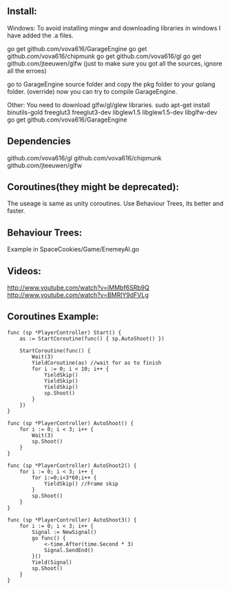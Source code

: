 ## Install:
Windows:
To avoid installing mingw and downloading libraries in windows I have added the .a files.

go get github.com/vova616/GarageEngine
go get github.com/vova616/chipmunk
go get github.com/vova616/gl 
go get github.com/jteeuwen/glfw
(just to make sure you got all the sources, ignore all the erroes)

go to GarageEngine source folder and copy the pkg folder to your golang folder. (override)
now you can try to compile GarageEngine.

Other:
You need to download glfw/gl/glew libraries.
sudo apt-get install binutils-gold freeglut3 freeglut3-dev libglew1.5 libglew1.5-dev libglfw-dev
go get github.com/vova616/GarageEngine

## Dependencies
github.com/vova616/gl 
github.com/vova616/chipmunk
github.com/jteeuwen/glfw

## Coroutines(they might be deprecated):
The useage is same as unity coroutines.
Use Behaviour Trees, its better and faster.

## Behaviour Trees:
Example in SpaceCookies/Game/EnemeyAI.go


## Videos:
http://www.youtube.com/watch?v=iMMbf6SRb9Q
http://www.youtube.com/watch?v=BMRlY9dFVLg

## Coroutines Example:
	func (sp *PlayerController) Start() {
		as := StartCoroutine(func() { sp.AutoShoot() })
		
		StartCoroutine(func() {
			Wait(3)
			YieldCoroutine(as) //wait for as to finish
			for i := 0; i < 10; i++ {
				YieldSkip()
				YieldSkip()
				YieldSkip()
				sp.Shoot()
			}
		})
	}

	func (sp *PlayerController) AutoShoot() {
		for i := 0; i < 3; i++ {
			Wait(3)
			sp.Shoot()
		}
	}

	func (sp *PlayerController) AutoShoot2() {
		for i := 0; i < 3; i++ {
			for i:=0;i<3*60;i++ {
				YieldSkip() //Frame skip
			}
			sp.Shoot()
		}
	}

	func (sp *PlayerController) AutoShoot3() {
		for i := 0; i < 3; i++ {
			Signal := NewSignal()
			go func() {
				<-time.After(time.Second * 3)
				Signal.SendEnd()
			}() 
			Yield(Signal)
			sp.Shoot()
		}
	} 

